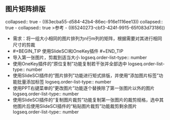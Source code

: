 ## 图片矩阵排版
collapsed:: true
	- ((63ecba55-d584-42b4-86ec-916e1116ee13))
	  collapsed:: true
		- collapsed:: true
		  >参考
			- ((65240273-cbf3-424f-9915-65f083d73186))
- 需求：将一组大小相同的图片排列为n行m列的矩阵，根据需要对其进行相同尺寸的剪裁
- #+BEGIN_TIP
  使用SlideSCI和OneKey插件
  #+END_TIP
- 导入第一张图片，剪裁到适当大小
  logseq.order-list-type:: number
- 使用OneKey插件的“原位复制”功能复制若干张并全部选中
  logseq.order-list-type:: number
- 使用SlideSCI插件的“图片排列”功能进行矩式排版，并使用“添加图片标签”功能批量添加标签
  logseq.order-list-type:: number
- 使用PPT右键菜单的“更改图片”功能逐个替换除了第一张图片以外的图片
  logseq.order-list-type:: number
- 使用SlideSCI插件的“复制图片裁剪”功能复制第一张图片的裁剪规格，选中其他图片后使用SlideSCI插件的“粘贴图片裁剪”功能裁剪剩余图片
  logseq.order-list-type:: number